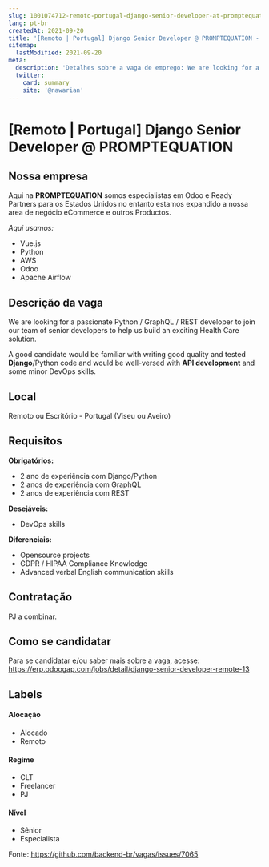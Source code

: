 ```yaml
---
slug: 1001074712-remoto-portugal-django-senior-developer-at-promptequation
lang: pt-br
createdAt: 2021-09-20
title: '[Remoto | Portugal] Django Senior Developer @ PROMPTEQUATION - Vaga de Emprego'
sitemap:
  lastModified: 2021-09-20
meta:
  description: 'Detalhes sobre a vaga de emprego: We are looking for a passionate Python / GraphQL / REST developer to join our team of senior developers to help us build an exciting Health Care solution. A good candidate would be familiar with writing good quality and tested **Django**/Python code and would be well-versed with **API development** and some minor DevOps skills.'
  twitter:
    card: summary
    site: '@nawarian'
---
```


# [Remoto | Portugal] Django Senior Developer @ PROMPTEQUATION

## Nossa empresa

Aqui na **PROMPTEQUATION** somos especialistas em Odoo e Ready Partners para os Estados Unidos no entanto estamos
expandido a nossa area de negócio eCommerce e outros Productos.

_Aqui usamos:_
- Vue.js
- Python
- AWS
- Odoo
- Apache Airflow

## Descrição da vaga

We are looking for a passionate Python / GraphQL / REST developer to join our team of senior developers to help us build an exciting Health Care solution.

A good candidate would be familiar with writing good quality and tested **Django**/Python code and would be well-versed with **API development** and some minor DevOps skills.

## Local

Remoto ou Escritório - Portugal (Viseu ou Aveiro)

## Requisitos

**Obrigatórios:**
- 2 ano de experiência com Django/Python
- 2 anos de experiência com GraphQL
- 2 anos de experiência com REST

**Desejáveis:**
- DevOps skills

**Diferenciais:**
- Opensource projects
- GDPR / HIPAA Compliance Knowledge
- Advanced verbal English communication skills

## Contratação

PJ a combinar.

## Como se candidatar

Para se candidatar e/ou saber mais sobre a vaga, acesse: 
https://erp.odoogap.com/jobs/detail/django-senior-developer-remote-13


## Labels

#### Alocação
- Alocado
- Remoto

#### Regime
- CLT
- Freelancer
- PJ

#### Nível
- Sênior
- Especialista




Fonte: https://github.com/backend-br/vagas/issues/7065